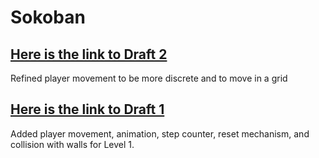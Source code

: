 # Sokoban

## [Here is the link to Draft 2](https://ak5352.itch.io/sokoban-draft-1)
Refined player movement to be more discrete and to move in a grid

## [Here is the link to Draft 1](https://ak5352.itch.io/sokoban-draft-1)
Added player movement, animation, step counter, reset mechanism, and collision with walls for Level 1.